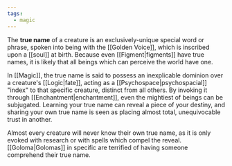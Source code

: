 ```yaml
---
tags:
  - magic
---
```


The **true name** of a creature is an exclusively-unique special word or phrase, spoken into being with the [[Golden Voice]], which is inscribed upon a [[soul]] at birth. Because even [[Figment|figments]] have true names, it is likely that all beings which can perceive the world have one. 

In [[Magic]], the true name is said to possess an inexplicable dominion over a creature's [[Logic|fate]], acting as a [[Psychospace|psychospacial]] "index" to that specific creature, distinct from all others. By invoking it through [[Enchantment|enchantment]], even the mightiest of beings can be subjugated. Learning your true name can reveal a piece of your destiny, and sharing your own true name is seen as placing almost total, unequivocable trust in another.

Almost every creature will never know their own true name, as it is only evoked with research or with spells which compel the reveal. [[Goloma|Golomas]] in specific are terrified of having someone comprehend their true name.
